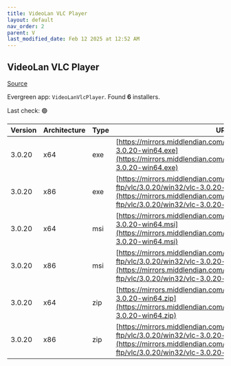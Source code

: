 ```yaml
---
title: VideoLan VLC Player 
layout: default
nav_order: 2
parent: V
last_modified_date: Feb 12 2025 at 12:52 AM
---
```


## VideoLan VLC Player 

[Source](https://www.videolan.org/vlc/)

Evergreen app: `VideoLanVlcPlayer`. Found **6** installers.

Last check: 🟢

| Version | Architecture | Type | URI                                                                                                                                                                      |
| ------- | ------------ | ---- | ------------------------------------------------------------------------------------------------------------------------------------------------------------------------ |
| 3.0.20  | x64          | exe  | [https://mirrors.middlendian.com/videolan/vlc/3.0.20/win64/vlc-3.0.20-win64.exe](https://mirrors.middlendian.com/videolan/vlc/3.0.20/win64/vlc-3.0.20-win64.exe)         |
| 3.0.20  | x86          | exe  | [https://mirrors.middlendian.com/videolan-ftp/vlc/3.0.20/win32/vlc-3.0.20-win32.exe](https://mirrors.middlendian.com/videolan-ftp/vlc/3.0.20/win32/vlc-3.0.20-win32.exe) |
| 3.0.20  | x64          | msi  | [https://mirrors.middlendian.com/videolan/vlc/3.0.20/win64/vlc-3.0.20-win64.msi](https://mirrors.middlendian.com/videolan/vlc/3.0.20/win64/vlc-3.0.20-win64.msi)         |
| 3.0.20  | x86          | msi  | [https://mirrors.middlendian.com/videolan-ftp/vlc/3.0.20/win32/vlc-3.0.20-win32.msi](https://mirrors.middlendian.com/videolan-ftp/vlc/3.0.20/win32/vlc-3.0.20-win32.msi) |
| 3.0.20  | x64          | zip  | [https://mirrors.middlendian.com/videolan/vlc/3.0.20/win64/vlc-3.0.20-win64.zip](https://mirrors.middlendian.com/videolan/vlc/3.0.20/win64/vlc-3.0.20-win64.zip)         |
| 3.0.20  | x86          | zip  | [https://mirrors.middlendian.com/videolan-ftp/vlc/3.0.20/win32/vlc-3.0.20-win32.zip](https://mirrors.middlendian.com/videolan-ftp/vlc/3.0.20/win32/vlc-3.0.20-win32.zip) |
